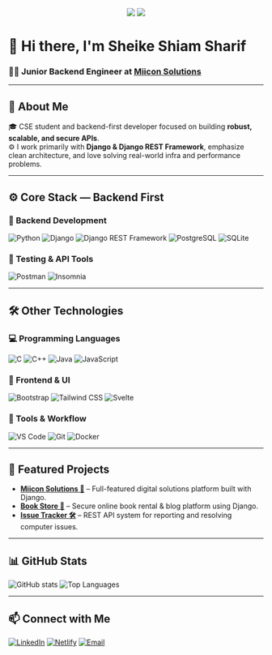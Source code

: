 <!-- Profile README -->

<p align="center">
  <img src="https://img.shields.io/badge/Role-Junior%20Backend%20Engineer-0A66C2?style=for-the-badge" />
  <img src="https://img.shields.io/badge/Company-Miicon%20Solutions-1F2937?style=for-the-badge" />
</p>

# 👋 Hi there, I'm **Sheike Shiam Sharif**

### 🧑‍💻 Junior Backend Engineer at [Miicon Solutions](https://www.miiconsolutions.com/)

---

## 🧠 About Me

🎓 CSE student and backend-first developer focused on building **robust, scalable, and secure APIs**.  
⚙️ I work primarily with **Django & Django REST Framework**, emphasize clean architecture, and love solving real-world infra and performance problems.

---

## ⚙️ Core Stack — Backend First

### 🐍 Backend Development
![Python](https://img.shields.io/badge/-Python-3776AB?style=flat&logo=python&logoColor=white)
![Django](https://img.shields.io/badge/-Django-092E20?style=flat&logo=django&logoColor=white)
![Django REST Framework](https://img.shields.io/badge/-Django%20REST%20Framework-FF1709?style=flat&logo=django&logoColor=white)
![PostgreSQL](https://img.shields.io/badge/-PostgreSQL-4169E1?style=flat&logo=postgresql&logoColor=white)
![SQLite](https://img.shields.io/badge/-SQLite-003B57?style=flat&logo=sqlite&logoColor=white)

### 🧪 Testing & API Tools
![Postman](https://img.shields.io/badge/-Postman-FF6C37?style=flat&logo=postman&logoColor=white)
![Insomnia](https://img.shields.io/badge/-Insomnia-4000BF?style=flat&logo=insomnia&logoColor=white)

---

## 🛠️ Other Technologies

### 💻 Programming Languages
![C](https://img.shields.io/badge/-C-A8B9CC?style=flat&logo=c&logoColor=white)
![C++](https://img.shields.io/badge/-C++-00599C?style=flat&logo=cplusplus&logoColor=white)
![Java](https://img.shields.io/badge/-Java-007396?style=flat&logo=java&logoColor=white)
![JavaScript](https://img.shields.io/badge/-JavaScript-F7DF1E?style=flat&logo=javascript&logoColor=black)

### 🎨 Frontend & UI
![Bootstrap](https://img.shields.io/badge/-Bootstrap-563D7C?style=flat&logo=bootstrap&logoColor=white)
![Tailwind CSS](https://img.shields.io/badge/-Tailwind%20CSS-38B2AC?style=flat&logo=tailwind-css&logoColor=white)
![Svelte](https://img.shields.io/badge/-Svelte-FF3E00?style=flat&logo=svelte&logoColor=white)

### 🔧 Tools & Workflow
![VS Code](https://img.shields.io/badge/-VS%20Code-007ACC?style=flat&logo=visual-studio-code&logoColor=white)
![Git](https://img.shields.io/badge/-Git-F05032?style=flat&logo=git&logoColor=white)
![Docker](https://img.shields.io/badge/-Docker-2496ED?style=flat&logo=docker&logoColor=white)

---

## 🚀 Featured Projects

- [**Miicon Solutions 🍔**](https://www.miiconsolutions.com/) – Full-featured digital solutions platform built with Django.
- [**Book Store 🏦**](https://github.com/shiamsharif/Book_Store/) – Secure online book rental & blog platform using Django.
- [**Issue Tracker 🛠️**](https://github.com/shiamsharif/project3) – REST API system for reporting and resolving computer issues.

---

## 📊 GitHub Stats

![GitHub stats](https://github-readme-stats.vercel.app/api?username=shiamsharif&show_icons=true&theme=tokyonight&hide_border=true&border_radius=8)
![Top Languages](https://github-readme-stats.vercel.app/api/top-langs/?username=shiamsharif&layout=compact&theme=tokyonight&hide_border=true&border_radius=8)

---

## 📫 Connect with Me

[![LinkedIn](https://img.shields.io/badge/-LinkedIn-0A66C2?style=flat&logo=linkedin&logoColor=white)](https://www.linkedin.com/in/shiam-sharif-736339251/)
[![Netlify](https://img.shields.io/badge/-Netlify-00C7B7?style=flat&logo=netlify&logoColor=white)](https://app.netlify.com/teams/shiamsharif)
[![Email](https://img.shields.io/badge/-Email-D14836?style=flat&logo=gmail&logoColor=white)](mailto:shiam.sharif.07@gmail.com)

<!--
Optional sections to add later:

## 🧭 Current Focus
- Scaling DRF services (caching, async tasks, observability)
- Test coverage & CI pipelines
- Clean architecture & API versioning

## 📚 Recent Learning
- Celery & Redis for task queues
- OpenAPI/Swagger best practices
- PostgreSQL performance tuning
-->
